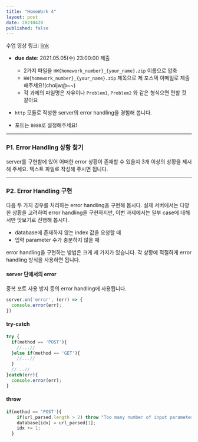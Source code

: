 ```yaml
---
title: "HomeWork 4"
layout: post
date: 20210428
published: false
---
```


수업 영상 링크: [link](https://drive.google.com/file/d/1_umrn05C77Dr_QDevsXlTo7T-fcPpoMP/view?usp=sharing)

- **due date**: 2021.05.05(수) 23:00:00
 제출
  - 2가지 파일을 `HW{homework_number}_{your_name}.zip` 이름으로 압축
  - `HW{homework_number}_{your_name}.zip` 제목으로 제 포스텍 이메일로 제출해주세요!(choijw@~~)
  - 각 과제의 파일명은 자유이나 `Problem1`, `Problem2` 와 같은 형식으면 편할 것 같아요


- `http` 모듈로 작성한 server의 error handling을 경험해 봅니다.
- 포트는 `8080`로 설정해주세요!

<hr>

### P1. Error Handling 상황 찾기

server를 구현함에 있어 어떠한 error 상황이 존재할 수 있을지 3개 이상의 상황을 제시해 주세요. 텍스트 파일로 작성해 주시면 됩니다.

<hr>

### P2. Error Handling 구현

다음 두 가지 경우를 처리하는 error handling을 구현해 봅시다. 실제 서버에서는 다양한 상황을 고려하여 error handling을 구현하지만, 이번 과제에서는 일부 case에 대해서만 맛보기로 진행해 봅시다.

- database에 존재하지 않는 index 값을 요청할 때
- 입력 parameter 수가 충분하지 않을 때

error handling을 구현하는 방법은 크게 세 가지가 있습니다. 각 상황에 적절하게 error handling 방식을 사용하면 됩니다. 

#### server 단에서의 error

중복 포트 사용 방지 등의 error handling에 사용됩니다.
```javascript
server.on('error', (err) => {
  console.error(err);
})
```

#### try-catch

```javascript
try {
  if(method == 'POST'){
    //...//
  }else if(method == 'GET'){
    //...//
  }
  //...//
}catch(err){
  console.error(err);
}
```

#### throw

```javascript
if(method == 'POST'){
    if(url_parsed.length > 2) throw "Too many number of input parameters!"
    database[idx] = url_parsed[1];
    idx += 1;
  }
```